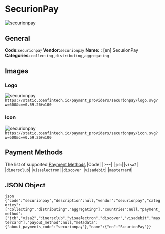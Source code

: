 # SecurionPay 
![securionpay](https://static.openfintech.io/payment_providers/securionpay/logo.svg?w=600&c=v0.59.26#w100) 
## General 
**Code:**`securionpay` 
**Vendor:**`securionpay` 
**Name:** 
:	[en] SecurionPay 
**Categories:** 
`collecting` ,`distributing` ,`aggregating` 
## Images 
### Logo 
![securionpay](https://static.openfintech.io/payment_providers/securionpay/logo.svg?w=600&c=v0.59.26#w100) 
``` https://static.openfintech.io/payment_providers/securionpay/logo.svg?w=600&c=v0.59.26#w100 ``` 
### Icon 
![securionpay](https://static.openfintech.io/payment_providers/securionpay/icon.svg?w=600&c=v0.59.26#w100) 
``` https://static.openfintech.io/payment_providers/securionpay/icon.svg?w=600&c=v0.59.26#w100 ``` 
## Payment Methods 
The list of supported [Payment Methods](#) 
|Code| 
|:---| 
|`jcb`| 
|`visa2`| 
|`dinersclub`| 
|`visaelectron`| 
|`discover`| 
|`visadebit`| 
|`mastercard`| 
 
## JSON Object 
```json {"code":"securionpay","description":null,"vendor":"securionpay","categories":["collecting","distributing","aggregating"],"countries":null,"payment_method":["jcb","visa2","dinersclub","visaelectron","discover","visadebit","mastercard"],"payout_method":null,"metadata":{"about_payments_code":"securionpay"},"name":{"en":"SecurionPay"}} ``` 
